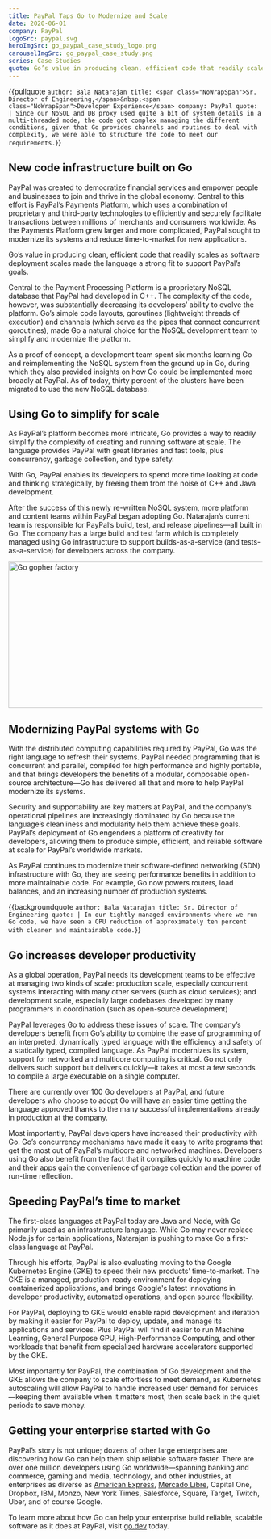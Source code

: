 ```yaml
---
title: PayPal Taps Go to Modernize and Scale
date: 2020-06-01
company: PayPal
logoSrc: paypal.svg
heroImgSrc: go_paypal_case_study_logo.png
carouselImgSrc: go_paypal_case_study.png
series: Case Studies
quote: Go’s value in producing clean, efficient code that readily scales as software deployment scales made the language a strong fit to support PayPal’s goals.
---
```


{{pullquote `
  author: Bala Natarajan
  title: <span class="NoWrapSpan">Sr. Director of Engineering,</span>&nbsp;<span class="NoWrapSpan">Developer Experience</span>
  company: PayPal
  quote: |
    Since our NoSQL and DB proxy used quite a bit of system details in a multi-threaded mode, the code got complex managing the different conditions, given that Go provides channels and routines to deal with complexity, we were able to structure the code to meet our requirements.
`}}

## New code infrastructure built on Go

PayPal was created to democratize financial services and empower people and businesses to join and thrive in the global economy. Central to this effort is PayPal’s Payments Platform, which uses a combination of proprietary and third-party technologies to efficiently and securely facilitate transactions between millions of merchants and consumers worldwide. As the Payments Platform grew larger and more complicated, PayPal sought to modernize its systems and reduce time-to-market for new applications.

Go’s value in producing clean, efficient code that readily scales as software deployment scales made the language a strong fit to support PayPal’s goals.

Central to the Payment Processing Platform is a proprietary NoSQL database that PayPal had developed in C++. The complexity of the code, however, was substantially decreasing its developers’ ability to evolve the platform. Go’s simple code layouts, goroutines (lightweight threads of execution) and channels (which serve as the pipes that connect concurrent goroutines), made Go a natural choice for the NoSQL development team to simplify and modernize the platform.

As a proof of concept, a development team spent six months learning Go and reimplementing the NoSQL system from the ground up in Go, during which they also provided insights on how Go could be implemented more broadly at PayPal. As of today, thirty percent of the clusters have been migrated to use the new NoSQL database.


## Using Go to simplify for scale

As PayPal’s platform becomes more intricate, Go provides a way to readily simplify the complexity of creating and running software at scale. The language provides PayPal with great libraries and fast tools, plus concurrency, garbage collection, and type safety.

With Go, PayPal enables its developers to spend more time looking at code and thinking strategically, by freeing them from the noise of C++ and Java development.

After the success of this newly re-written NoSQL system, more platform and content teams within PayPal began adopting Go. Natarajan’s current team is responsible for PayPal’s build, test, and release pipelines—all built in Go. The company has a large build and test farm which is completely managed using Go infrastructure to support builds-as-a-service (and tests-as-a-service) for developers across the company.

  <img
    loading="lazy"
    width="607"
    height="289"
    class=""
    alt="Go gopher factory"
    src="/images/gophers/factory.png">

## Modernizing PayPal systems with Go

With the distributed computing capabilities required by PayPal, Go was the right language to refresh their systems. PayPal needed programming that is concurrent and parallel, compiled for high performance and highly portable, and that brings developers the benefits of a modular, composable open-source architecture—Go has delivered all that and more to help PayPal modernize its systems.

Security and supportability are key matters at PayPal, and the company’s operational pipelines are increasingly dominated by Go because the language’s cleanliness and modularity help them achieve these goals. PayPal’s deployment of Go engenders a platform of creativity for developers, allowing them to produce simple, efficient, and reliable software at scale for PayPal’s worldwide markets.

As PayPal continues to modernize their software-defined networking (SDN) infrastructure with Go, they are seeing performance benefits in addition to more maintainable code. For example, Go now powers routers, load balances, and an increasing number of production systems.

{{backgroundquote `
  author: Bala Natarajan
  title: Sr. Director of Engineering
  quote: |
    In our tightly managed environments where we run Go code, we have seen a CPU reduction of approximately ten percent with cleaner and maintainable code.
`}}

## Go increases developer productivity

As a global operation, PayPal needs its development teams to be effective at managing two kinds of scale: production scale, especially concurrent systems interacting with many other servers (such as cloud services); and development scale, especially large codebases developed by many programmers in coordination (such as open-source development)

PayPal leverages Go to address these issues of scale. The company’s developers benefit from Go’s ability to combine the ease of programming of an interpreted, dynamically typed language with the efficiency and safety of a statically typed, compiled language. As PayPal modernizes its system, support for networked and multicore computing is critical. Go not only delivers such support but delivers quickly—it takes at most a few seconds to compile a large executable on a single computer.

There are currently over 100 Go developers at PayPal, and future developers who choose to adopt Go will have an easier time getting the language approved thanks to the many successful implementations already in production at the company.

Most importantly, PayPal developers have increased their productivity with Go. Go’s concurrency mechanisms have made it easy to write programs that get the most out of PayPal’s multicore and networked machines. Developers using Go also benefit from the fact that it compiles quickly to machine code and their apps gain the convenience of garbage collection and the power of run-time reflection.

## Speeding PayPal’s time to market

The first-class languages at PayPal today are Java and Node, with Go primarily used as an infrastructure language. While Go may never replace Node.js for certain applications, Natarajan is pushing to make Go a first-class language at PayPal.

Through his efforts, PayPal is also evaluating moving to the Google Kubernetes Engine (GKE) to speed their new products’ time-to-market. The GKE is a managed, production-ready environment for deploying containerized applications, and brings Google's latest innovations in developer productivity, automated operations, and open source flexibility.

For PayPal, deploying to GKE would enable rapid development and iteration by making it easier for PayPal to deploy, update, and manage its applications and services. Plus PayPal will find it easier to run Machine Learning, General Purpose GPU, High-Performance Computing, and other workloads that benefit from specialized hardware accelerators supported by the GKE.

Most importantly for PayPal, the combination of Go development and the GKE allows the company to scale effortless to meet demand, as Kubernetes autoscaling will allow PayPal to handle increased user demand for services—keeping them available when it matters most, then scale back in the quiet periods to save money.


## Getting your enterprise started with Go

PayPal’s story is not unique; dozens of other large enterprises are discovering how Go can help them ship reliable software faster. There are over one million developers using Go worldwide—spanning banking and commerce, gaming and media, technology, and other industries, at enterprises as diverse as [American Express](https://go.dev/solutions/americanexpress), [Mercado Libre](https://go.dev/solutions/mercadolibre), Capital One, Dropbox, IBM, Monzo, New York Times, Salesforce, Square, Target, Twitch, Uber, and of course Google.

To learn more about how Go can help your enterprise build reliable, scalable software as it does at PayPal, visit [go.dev](https://go.dev) today.
